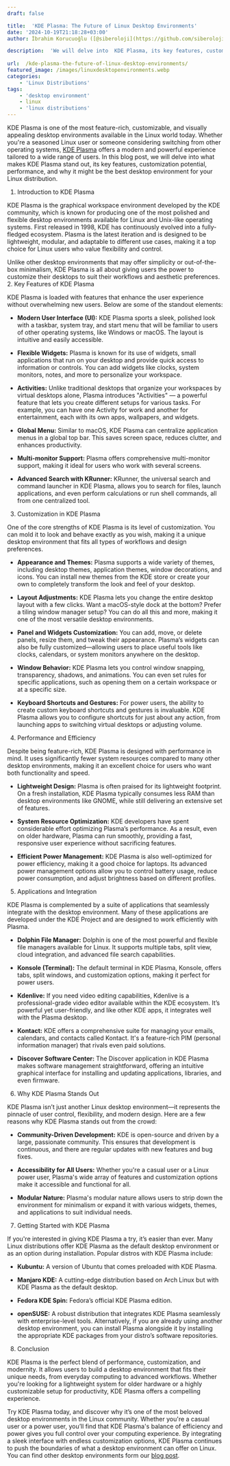 ```yaml
---
draft: false

title:  'KDE Plasma: The Future of Linux Desktop Environments'
date: '2024-10-19T21:18:28+03:00'
author: İbrahim Korucuoğlu ([@siberoloji](https://github.com/siberoloji))

description:  'We will delve into  KDE Plasma, its key features, customization potential, performance, and why it might be the best desktop environment for you.' 
 
url:  /kde-plasma-the-future-of-linux-desktop-environments/
featured_image: /images/linuxdesktopenvironments.webp
categories:
    - 'Linux Distributions'
tags:
    - 'desktop environment'
    - linux
    - 'linux distributions'
---
```

KDE Plasma is one of the most feature-rich, customizable, and visually appealing desktop environments available in the Linux world today. Whether you're a seasoned Linux user or someone considering switching from other operating systems, <a href="https://kde.org/plasma-desktop/" target="_blank" rel="noopener" title="">KDE Plasma</a> offers a modern and powerful experience tailored to a wide range of users. In this blog post, we will delve into what makes KDE Plasma stand out, its key features, customization potential, performance, and why it might be the best desktop environment for your Linux distribution.

1. Introduction to KDE Plasma

KDE Plasma is the graphical workspace environment developed by the KDE community, which is known for producing one of the most polished and flexible desktop environments available for Linux and Unix-like operating systems. First released in 1998, KDE has continuously evolved into a fully-fledged ecosystem. Plasma is the latest iteration and is designed to be lightweight, modular, and adaptable to different use cases, making it a top choice for Linux users who value flexibility and control.

Unlike other desktop environments that may offer simplicity or out-of-the-box minimalism, KDE Plasma is all about giving users the power to customize their desktops to suit their workflows and aesthetic preferences.
2. Key Features of KDE Plasma

KDE Plasma is loaded with features that enhance the user experience without overwhelming new users. Below are some of the standout elements:
* **Modern User Interface (UI):** KDE Plasma sports a sleek, polished look with a taskbar, system tray, and start menu that will be familiar to users of other operating systems, like Windows or macOS. The layout is intuitive and easily accessible.

* **Flexible Widgets:** Plasma is known for its use of widgets, small applications that run on your desktop and provide quick access to information or controls. You can add widgets like clocks, system monitors, notes, and more to personalize your workspace.

* **Activities:** Unlike traditional desktops that organize your workspaces by virtual desktops alone, Plasma introduces "Activities" — a powerful feature that lets you create different setups for various tasks. For example, you can have one Activity for work and another for entertainment, each with its own apps, wallpapers, and widgets.

* **Global Menu:** Similar to macOS, KDE Plasma can centralize application menus in a global top bar. This saves screen space, reduces clutter, and enhances productivity.

* **Multi-monitor Support:** Plasma offers comprehensive multi-monitor support, making it ideal for users who work with several screens.

* **Advanced Search with KRunner:** KRunner, the universal search and command launcher in KDE Plasma, allows you to search for files, launch applications, and even perform calculations or run shell commands, all from one centralized tool.

3. Customization in KDE Plasma

One of the core strengths of KDE Plasma is its level of customization. You can mold it to look and behave exactly as you wish, making it a unique desktop environment that fits all types of workflows and design preferences.
* **Appearance and Themes:** Plasma supports a wide variety of themes, including desktop themes, application themes, window decorations, and icons. You can install new themes from the KDE store or create your own to completely transform the look and feel of your desktop.

* **Layout Adjustments:** KDE Plasma lets you change the entire desktop layout with a few clicks. Want a macOS-style dock at the bottom? Prefer a tiling window manager setup? You can do all this and more, making it one of the most versatile desktop environments.

* **Panel and Widgets Customization:** You can add, move, or delete panels, resize them, and tweak their appearance. Plasma’s widgets can also be fully customized—allowing users to place useful tools like clocks, calendars, or system monitors anywhere on the desktop.

* **Window Behavior:** KDE Plasma lets you control window snapping, transparency, shadows, and animations. You can even set rules for specific applications, such as opening them on a certain workspace or at a specific size.

* **Keyboard Shortcuts and Gestures:** For power users, the ability to create custom keyboard shortcuts and gestures is invaluable. KDE Plasma allows you to configure shortcuts for just about any action, from launching apps to switching virtual desktops or adjusting volume.

4. Performance and Efficiency

Despite being feature-rich, KDE Plasma is designed with performance in mind. It uses significantly fewer system resources compared to many other desktop environments, making it an excellent choice for users who want both functionality and speed.
* **Lightweight Design:** Plasma is often praised for its lightweight footprint. On a fresh installation, KDE Plasma typically consumes less RAM than desktop environments like GNOME, while still delivering an extensive set of features.

* **System Resource Optimization:** KDE developers have spent considerable effort optimizing Plasma’s performance. As a result, even on older hardware, Plasma can run smoothly, providing a fast, responsive user experience without sacrificing features.

* **Efficient Power Management:** KDE Plasma is also well-optimized for power efficiency, making it a good choice for laptops. Its advanced power management options allow you to control battery usage, reduce power consumption, and adjust brightness based on different profiles.

5. Applications and Integration

KDE Plasma is complemented by a suite of applications that seamlessly integrate with the desktop environment. Many of these applications are developed under the KDE Project and are designed to work efficiently with Plasma.
* **Dolphin File Manager:** Dolphin is one of the most powerful and flexible file managers available for Linux. It supports multiple tabs, split view, cloud integration, and advanced file search capabilities.

* **Konsole (Terminal):** The default terminal in KDE Plasma, Konsole, offers tabs, split windows, and customization options, making it perfect for power users.

* **Kdenlive:** If you need video editing capabilities, Kdenlive is a professional-grade video editor available within the KDE ecosystem. It’s powerful yet user-friendly, and like other KDE apps, it integrates well with the Plasma desktop.

* **Kontact:** KDE offers a comprehensive suite for managing your emails, calendars, and contacts called Kontact. It's a feature-rich PIM (personal information manager) that rivals even paid solutions.

* **Discover Software Center:** The Discover application in KDE Plasma makes software management straightforward, offering an intuitive graphical interface for installing and updating applications, libraries, and even firmware.

6. Why KDE Plasma Stands Out

KDE Plasma isn’t just another Linux desktop environment—it represents the pinnacle of user control, flexibility, and modern design. Here are a few reasons why KDE Plasma stands out from the crowd:
* **Community-Driven Development:** KDE is open-source and driven by a large, passionate community. This ensures that development is continuous, and there are regular updates with new features and bug fixes.

* **Accessibility for All Users:** Whether you're a casual user or a Linux power user, Plasma's wide array of features and customization options make it accessible and functional for all.

* **Modular Nature:** Plasma's modular nature allows users to strip down the environment for minimalism or expand it with various widgets, themes, and applications to suit individual needs.

7. Getting Started with KDE Plasma

If you're interested in giving KDE Plasma a try, it’s easier than ever. Many Linux distributions offer KDE Plasma as the default desktop environment or as an option during installation. Popular distros with KDE Plasma include:
* **Kubuntu:** A version of Ubuntu that comes preloaded with KDE Plasma.

* **Manjaro KDE:** A cutting-edge distribution based on Arch Linux but with KDE Plasma as the default desktop.

* **Fedora KDE Spin:** Fedora’s official KDE Plasma edition.

* **openSUSE:** A robust distribution that integrates KDE Plasma seamlessly with enterprise-level tools.
Alternatively, if you are already using another desktop environment, you can install Plasma alongside it by installing the appropriate KDE packages from your distro’s software repositories.
8. Conclusion

KDE Plasma is the perfect blend of performance, customization, and modernity. It allows users to build a desktop environment that fits their unique needs, from everyday computing to advanced workflows. Whether you're looking for a lightweight system for older hardware or a highly customizable setup for productivity, KDE Plasma offers a compelling experience.

Try KDE Plasma today, and discover why it’s one of the most beloved desktop environments in the Linux community. Whether you're a casual user or a power user, you’ll find that KDE Plasma's balance of efficiency and power gives you full control over your computing experience.
By integrating a sleek interface with endless customization options, KDE Plasma continues to push the boundaries of what a desktop environment can offer on Linux. You can find other desktop environments form our <a href="https://www.siberoloji.com/top-20-linux-desktop-environments-a-comprehensive-guide/" target="_blank" rel="noopener" title="">blog post</a>.
